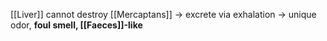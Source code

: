 [[Liver]] cannot destroy [[Mercaptans]] -> excrete via exhalation -> unique odor, **foul smell, [[Faeces]]-like**
